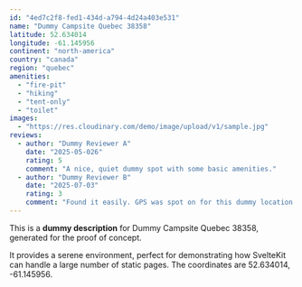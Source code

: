 ```yaml
---
id: "4ed7c2f8-fed1-434d-a794-4d24a403e531"
name: "Dummy Campsite Quebec 38358"
latitude: 52.634014
longitude: -61.145956
continent: "north-america"
country: "canada"
region: "quebec"
amenities:
  - "fire-pit"
  - "hiking"
  - "tent-only"
  - "toilet"
images:
  - "https://res.cloudinary.com/demo/image/upload/v1/sample.jpg"
reviews:
  - author: "Dummy Reviewer A"
    date: "2025-05-026"
    rating: 5
    comment: "A nice, quiet dummy spot with some basic amenities."
  - author: "Dummy Reviewer B"
    date: "2025-07-03"
    rating: 3
    comment: "Found it easily. GPS was spot on for this dummy location."
---
```


This is a **dummy description** for Dummy Campsite Quebec 38358, generated for the proof of concept.

It provides a serene environment, perfect for demonstrating how SvelteKit can handle a large number of static pages. The coordinates are 52.634014, -61.145956.
